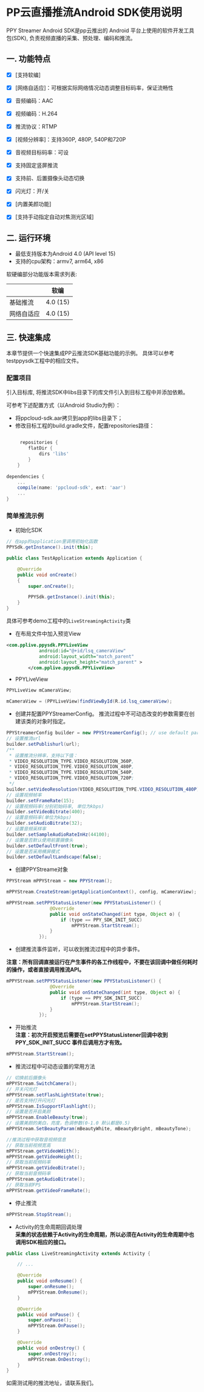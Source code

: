# PP云直播推流Android SDK使用说明

PPY Streamer Android SDK是pp云推出的 Android 平台上使用的软件开发工具包(SDK), 负责视频直播的采集、预处理、编码和推流。  
## 一. 功能特点

* [x] [支持软编]
* [x] [网络自适应]：可根据实际网络情况动态调整目标码率，保证流畅性
* [x] 音频编码：AAC
* [x] 视频编码：H.264
* [x] 推流协议：RTMP
* [x] [视频分辨率]：支持360P, 480P, 540P和720P
* [x] 音视频目标码率：可设
* [x] 支持固定竖屏推流
* [x] 支持前、后置摄像头动态切换
* [x] 闪光灯：开/关
* [x] [内置美颜功能]
* [x] [支持手动指定自动对焦测光区域]


## 二. 运行环境

* 最低支持版本为Android 4.0 (API level 15)
* 支持的cpu架构：armv7, arm64, x86

软硬编部分功能版本需求列表:

|           |软编       |
|-----------|-----------|
|基础推流   |4.0 (15)   |
|网络自适应 |4.0 (15)   |
  
## 三. 快速集成

本章节提供一个快速集成PP云推流SDK基础功能的示例。
具体可以参考testppysdk工程中的相应文件。

### 配置项目

引入目标库, 将推流SDK中libs目录下的库文件引入到目标工程中并添加依赖。

可参考下述配置方式（以Android Studio为例）：
- 将ppcloud-sdk.aar拷贝到app的libs目录下；
- 修改目标工程的build.gradle文件，配置repositories路径：
````gradle

     repositories {
        flatDir {
            dirs 'libs'
        }
    }
    
dependencies {
    ...
    compile(name: 'ppcloud-sdk', ext: 'aar')
    ...
}
````

### 简单推流示例

- 初始化SDK 
````java
// 在app的application里调用初始化函数
PPYSdk.getInstance().init(this);
````
````java
public class TestApplication extends Application {

    @Override
    public void onCreate()
    {
        super.onCreate();

        PPYSdk.getInstance().init(this);
    }
}
````

具体可参考demo工程中的`LiveStreamingActivity`类

- 在布局文件中加入预览View
````xml
<com.pplive.ppysdk.PPYLiveView
            android:id="@+id/lsq_cameraView"
            android:layout_width="match_parent"
            android:layout_height="match_parent" >
        </com.pplive.ppysdk.PPYLiveView>
````
- PPYLiveView
````java
PPYLiveView mCameraView;

mCameraView = (PPYLiveView)findViewById(R.id.lsq_cameraView);
````

- 创建并配置PPYStreamerConfig。
推流过程中不可动态改变的参数需要在创建该类的对象时指定。
````java
PPYStreamerConfig builder = new PPYStreamerConfig(); // use default param
// 设置推流url
builder.setPublishurl(url);
/**
 * 设置推流分辨率，支持以下值：
 * VIDEO_RESOLUTION_TYPE.VIDEO_RESOLUTION_360P,
 * VIDEO_RESOLUTION_TYPE.VIDEO_RESOLUTION_480P,
 * VIDEO_RESOLUTION_TYPE.VIDEO_RESOLUTION_540P,
 * VIDEO_RESOLUTION_TYPE.VIDEO_RESOLUTION_720P;
 */
builder.setVideoResolution(VIDEO_RESOLUTION_TYPE.VIDEO_RESOLUTION_480P);
// 设置视频帧率
builder.setFrameRate(15);
// 设置视频码率(分别初始码率, 单位为kbps)
builder.setVideoBitrate(400);
// 设置音频码率(单位为kbps)
builder.setAudioBitrate(32);
// 设置音频采样率
builder.setSampleAudioRateInHz(44100);
// 设置是否默认使用前置摄像头
builder.setDefaultFront(true);
// 设置是否采用横屏模式
builder.setDefaultLandscape(false);
````

- 创建PPYStreame对象
````java
PPYStream mPPYStream = new PPYStream();

mPPYStream.CreateStream(getApplicationContext(), config, mCameraView);

mPPYStream.setPPYStatusListener(new PPYStatusListener() {
                @Override
                public void onStateChanged(int type, Object o) {
                    if (type == PPY_SDK_INIT_SUCC)
                        mPPYStream.StartStream();
                }
            });
````

- 创建推流事件监听，可以收到推流过程中的异步事件。

**注意：所有回调直接运行在产生事件的各工作线程中，不要在该回调中做任何耗时的操作，或者直接调用推流API。**
````java
mPPYStream.setPPYStatusListener(new PPYStatusListener() {
                @Override
                public void onStateChanged(int type, Object o) {
                    if (type == PPY_SDK_INIT_SUCC)
                        mPPYStream.StartStream();
                }
            });

````
- 开始推流  
**注意：初次开启预览后需要在setPPYStatusListener回调中收到PPY_SDK_INIT_SUCC
事件后调用方才有效。**
````java
mPPYStream.StartStream();
````
- 推流过程中可动态设置的常用方法
````java
// 切换前后摄像头
mPPYStream.SwitchCamera();
// 开关闪光灯
mPPYStream.setFlashLightState(true);
// 是否支持打开闪光灯
mPPYStream.IsSupportFlashlight();
// 设置是否开启美颜
mPPYStream.EnableBeauty(true);
// 设置美颜的美白，亮度，色调参数(0-1.0 默认都是0.5)
mPPYStream.SetBeautyParam(mBeautyWhite, mBeautyBright, mBeautyTone);

//推流过程中获取音视频信息
// 获取当前视频宽高
mPPYStream.getVideoWdith();
mPPYStream.getVideoHeight();
// 获取当前视频码率
mPPYStream.getVideoBitrate();
// 获取当前音频码率
mPPYStream.getAudioBitrate();
// 获取当前FPS
mPPYStream.getVideoFrameRate();
````
- 停止推流
````java
mPPYStream.StopStream();
````
- Activity的生命周期回调处理  
**采集的状态依赖于Activity的生命周期，所以必须在Activity的生命周期中也调用SDK相应的接口。**
```java
public class LiveStreamingActivity extends Activity {

    // ...

    @Override
    public void onResume() {
        super.onResume();
        mPPYStream.OnResume();
    }

    @Override
    public void onPause() {
        super.onPause();
        mPPYStream.OnPause();
    }

    @Override
    public void onDestroy() {
        super.onDestroy();
        mPPYStream.OnDestroy();
    }
}
```
如需测试用的推流地址，请联系我们。


